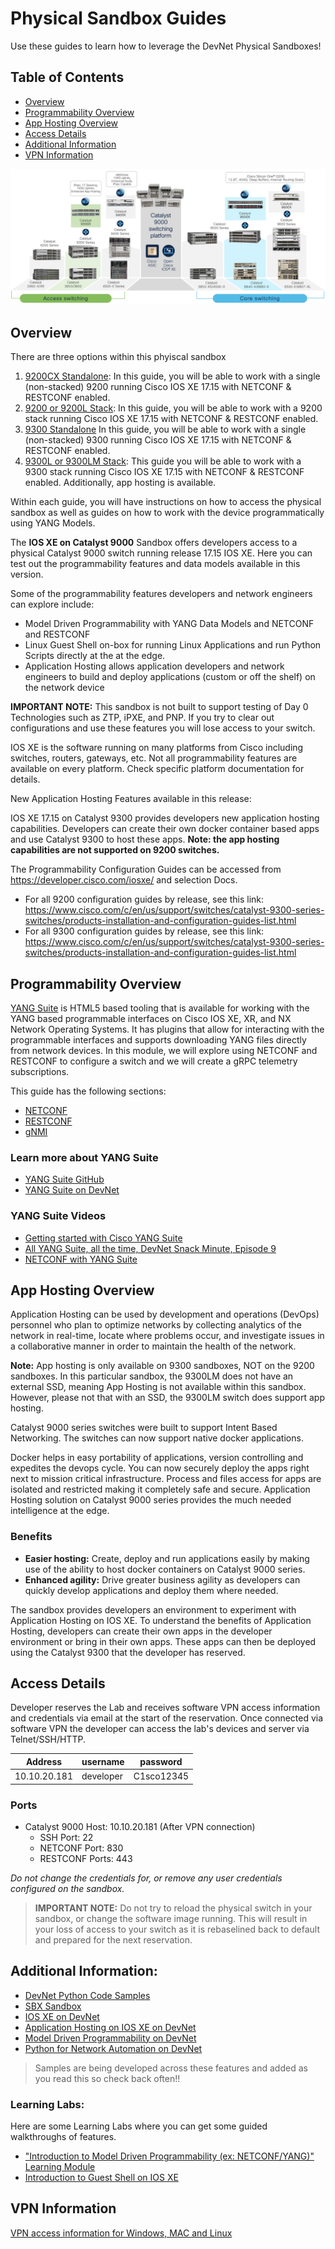 # Physical Sandbox Guides
Use these guides to learn how to leverage the DevNet Physical Sandboxes!


## Table of Contents
- [Overview](#overview)
- [Programmability Overview](#programmability-overview)
- [App Hosting Overview](#app-hosting-overview)
- [Access Details](#access-details)
- [Additional Information](#additional-information)
- [VPN Information](#vpn-information)

![Catalyst Family](./imgs/catalyst-family.png)


## Overview

There are three options within this phyiscal sandbox
1. [9200CX Standalone](./cat9000_instructions.md): In this guide, you will be able to work with a single (non-stacked) 9200 running Cisco IOS XE 17.15 with NETCONF & RESTCONF enabled.
1. [9200 or 9200L Stack](./cat9200_stacked_instructions.md): In this guide, you will be able to work with a 9200 stack running Cisco IOS XE 17.15 with NETCONF & RESTCONF enabled.
1. [9300 Standalone](./cat9300_instructions.md) In this guide, you will be able to work with a single (non-stacked) 9300 running Cisco IOS XE 17.15 with NETCONF & RESTCONF enabled.
1. [9300L or 9300LM Stack](./cat9300_stacked_instructions.md): This guide you will be able to work with a 9300 stack running Cisco IOS XE 17.15 with NETCONF & RESTCONF enabled. Additionally, app hosting is available.

Within each guide, you will have instructions on how to access the physical sandbox as well as guides on how to work with the device programmatically using YANG Models.

The **IOS XE on Catalyst 9000** Sandbox offers developers access to a physical Catalyst 9000 switch running release 17.15 IOS XE.  Here you can test out the programmability features and data models available in this version. 

Some of the programmability features developers and network engineers can explore include:  

*   Model Driven Programmability with YANG Data Models and NETCONF and RESTCONF
*   Linux Guest Shell on-box for running Linux Applications and run Python Scripts directly at the at the edge.
*   Application Hosting allows application developers and network engineers to build and deploy applications (custom or off the shelf) on the network device

**IMPORTANT NOTE:** This sandbox is not built to support testing of Day 0 Technologies such as ZTP, iPXE, and PNP.  If you try to clear out configurations and use these features you will lose access to your switch.  

IOS XE is the software running on many platforms from Cisco including switches, routers, gateways, etc. Not all programmability features are available on every platform. Check specific platform documentation for details.

New Application Hosting Features available in this release:  

IOS XE 17.15 on Catalyst 9300 provides developers new application hosting capabilities. Developers can create their own docker container based apps and use Catalyst 9300 to host these apps. **Note: the app hosting capabilities are not supported on 9200 switches.**

The Programmability Configuration Guides can be accessed from https://developer.cisco.com/iosxe/ and selection Docs. 
- For all 9200 configuration guides by release, see this link:
https://www.cisco.com/c/en/us/support/switches/catalyst-9300-series-switches/products-installation-and-configuration-guides-list.html
- For all 9300 configuration guides by release, see this link: https://www.cisco.com/c/en/us/support/switches/catalyst-9300-series-switches/products-installation-and-configuration-guides-list.html




## Programmability Overview

[YANG Suite](https://github.com/CiscoDevNet/yangsuite) is HTML5 based tooling that is available for working with the YANG based programmable interfaces on Cisco IOS XE, XR, and NX Network Operating Systems. It has plugins that allow for interacting with the programmable interfaces and supports downloading YANG files directly from network devices. In this module, we will explore using NETCONF and RESTCONF to configure a switch and we will create a gRPC telemetry subscriptions.

This guide has the following sections:
- [NETCONF](https://github.com/CiscoDevNet/yangsuite/blob/main/examples/NETCONF.md)
- [RESTCONF](https://github.com/CiscoDevNet/yangsuite/blob/main/examples/RESTCONF.md)
- [gNMI](https://github.com/CiscoDevNet/yangsuite/blob/main/examples/gNMI.md)

### Learn more about YANG Suite
- [YANG Suite GitHub](https://github.com/CiscoDevNet/yangsuite)
- [YANG Suite on DevNet](https://developer.cisco.com/yangsuite/)

### YANG Suite Videos
- [Getting started with Cisco YANG Suite](https://youtu.be/smrhjL5Ayz0)
- [All YANG Suite, all the time, DevNet Snack Minute, Episode 9](https://www.youtube.com/watch?v=3zmNDfn8b38)
- [NETCONF with YANG Suite](https://www.youtube.com/watch?v=dTun33611JA)

## App Hosting Overview

Application Hosting can be used by development and operations (DevOps) personnel who plan to optimize networks by collecting analytics of the network in real-time, locate where problems occur, and investigate issues in a collaborative manner in order to maintain the health of the network.

**Note:** App hosting is only available on 9300 sandboxes, NOT on the 9200 sandboxes. In this particular sandbox, the 9300LM does not have an external SSD, meaning App Hosting is not available within this sandbox. However, please not that with an SSD, the 9300LM switch does support app hosting. 

Catalyst 9000 series switches were built to support Intent Based Networking. The switches can now support native docker applications. 

Docker helps in easy portability of applications, version controlling and expedites the devops cycle. You can now securely deploy the apps right next to mission critical infrastructure. Process and files access for apps are isolated and restricted making it completely safe and secure. Application Hosting solution on Catalyst 9000 series provides the much needed intelligence at the edge.

###  Benefits

* **Easier hosting:** Create, deploy and run applications easily by making use of the ability to host docker containers on Catalyst 9000 series.
* **Enhanced agility:** Drive greater business agility as developers can quickly develop applications and deploy them where needed.

The sandbox provides developers an environment to experiment with Application Hosting on IOS XE. To understand the benefits of Application Hosting, developers can create their own apps in the developer environment or bring in their own apps. These apps can then be deployed using the Catalyst 9300 that the developer has reserved.

## Access Details
Developer reserves the Lab and receives software VPN access information and credentials via email at the start of the reservation. Once connected via software VPN the developer can access the lab's devices and server via Telnet/SSH/HTTP.

| Address | username | password  |
| --- | --- | ---  |
| 10.10.20.181 | developer | C1sco12345 |

### Ports

* Catalyst 9000 Host: 10.10.20.181 (After VPN connection)  
    * SSH Port: 22  
    * NETCONF Port: 830  
    * RESTCONF Ports: 443  

*Do not change the credentials for, or remove any user credentials configured on the sandbox.*

> **IMPORTANT NOTE:** Do not try to reload the physical switch in your sandbox, or change the software image running.  This will result in your loss of access to your switch as it is rebaselined back to default and prepared for the next reservation.

## Additional Information:

* [DevNet Python Code Samples](https://github.com/CiscoDevNet/python_code_samples_network)  
* [SBX Sandbox](https://github.com/DevNetSandbox/sbx_iosxe)  
* [IOS XE on DevNet](https://developer.cisco.com/site/ios-xe/)
* [Application Hosting on IOS XE on DevNet](https://developer.cisco.com/app-hosting/)
* [Model Driven Programmability on DevNet](https://developer.cisco.com/site/standard-network-devices/)
* [Python for Network Automation on DevNet](https://developer.cisco.com/site/python/)

> Samples are being developed across these features and added as you read this so check back often!!  


### Learning Labs:
Here are some Learning Labs where you can get some guided walkthroughs of features.  

* ["Introduction to Model Driven Programmability (ex: NETCONF/YANG)" Learning Module](https://learninglabs.cisco.com/modules/intro-device-level-interfaces)
* [Introduction to Guest Shell on IOS XE](https://learninglabs.cisco.com/modules/net_app_hosting)


## VPN Information

[VPN access information for Windows, MAC and Linux](https://developer.cisco.com/docs/sandbox/#!getting-started/sandbox-vpn-info)